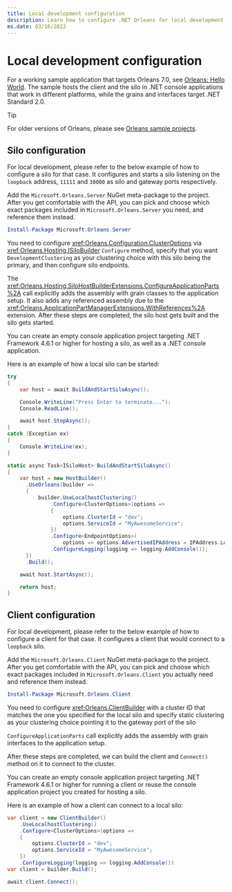 ```yaml
---
title: Local development configuration
description: Learn how to configure .NET Orleans for local development.
ms.date: 03/16/2022
---
```


# Local development configuration

For a working sample application that targets Orleans 7.0, see [Orleans: Hello World](https://github.com/dotnet/samples/tree/main/orleans/HelloWorld). The sample hosts the client and the silo in .NET console applications that work in different platforms, while the grains and interfaces target .NET Standard 2.0.

> [!TIP]
> For older versions of Orleans, please see [Orleans sample projects](https://github.com/dotnet/samples/tree/main/orleans).

## Silo configuration

For local development, please refer to the below example of how to configure a silo for that case. It configures and starts a silo listening on the `loopback` address, `11111` and `30000` as silo and gateway ports respectively.

Add the `Microsoft.Orleans.Server` NuGet meta-package to the project. After you get comfortable with the API, you can pick and choose which exact packages included in `Microsoft.Orleans.Server` you need, and reference them instead.

```powershell
Install-Package Microsoft.Orleans.Server
```

You need to configure <xref:Orleans.Configuration.ClusterOptions> via <xref:Orleans.Hosting.ISiloBuilder> `Configure` method, specify that you want `DevelopmentClustering` as your clustering choice with this silo being the primary, and then configure silo endpoints.

The <xref:Orleans.Hosting.SiloHostBuilderExtensions.ConfigureApplicationParts%2A> call explicitly adds the assembly with grain classes to the application setup. It also adds any referenced assembly due to the <xref:Orleans.ApplicationPartManagerExtensions.WithReferences%2A> extension. After these steps are completed, the silo host gets built and the silo gets started.

You can create an empty console application project targeting .NET Framework 4.6.1 or higher for hosting a silo, as well as a .NET console application.

Here is an example of how a local silo can be started:

```csharp
try
{
    var host = await BuildAndStartSiloAsync();

    Console.WriteLine("Press Enter to terminate...");
    Console.ReadLine();

    await host.StopAsync();
}
catch (Exception ex)
{
    Console.WriteLine(ex);
}

static async Task<ISiloHost> BuildAndStartSiloAsync()
{
    var host = new HostBuilder()
      .UseOrleans(builder =>
      {
          builder.UseLocalhostClustering()
              .Configure<ClusterOptions>(options =>
              {
                  options.ClusterId = "dev";
                  options.ServiceId = "MyAwesomeService";
              })
              .Configure<EndpointOptions>(
                  options => options.AdvertisedIPAddress = IPAddress.Loopback)
              .ConfigureLogging(logging => logging.AddConsole());
      })
      .Build();

    await host.StartAsync();

    return host;
}
```

## Client configuration

For local development, please refer to the below example of how to configure a client for that case. It configures a client that would connect to a `loopback` silo.

Add the `Microsoft.Orleans.Client` NuGet meta-package to the project. After you get comfortable with the API, you can pick and choose which exact packages included in `Microsoft.Orleans.Client` you actually need and reference them instead.

```powershell
Install-Package Microsoft.Orleans.Client
```

You need to configure <xref:Orleans.ClientBuilder> with a cluster ID that matches the one you specified for the local silo and specify static clustering as your clustering choice pointing it to the gateway port of the silo

`ConfigureApplicationParts` call explicitly adds the assembly with grain interfaces to the application setup.

After these steps are completed, we can build the client and `Connect()` method on it to connect to the cluster.

You can create an empty console application project targeting .NET Framework 4.6.1 or higher for running a client or reuse the console application project you created for hosting a silo.

Here is an example of how a client can connect to a local silo:

```csharp
var client = new ClientBuilder()
    .UseLocalhostClustering()
    .Configure<ClusterOptions>(options =>
    {
        options.ClusterId = "dev";
        options.ServiceId = "MyAwesomeService";
    })
    .ConfigureLogging(logging => logging.AddConsole())
var client = builder.Build();

await client.Connect();
```
